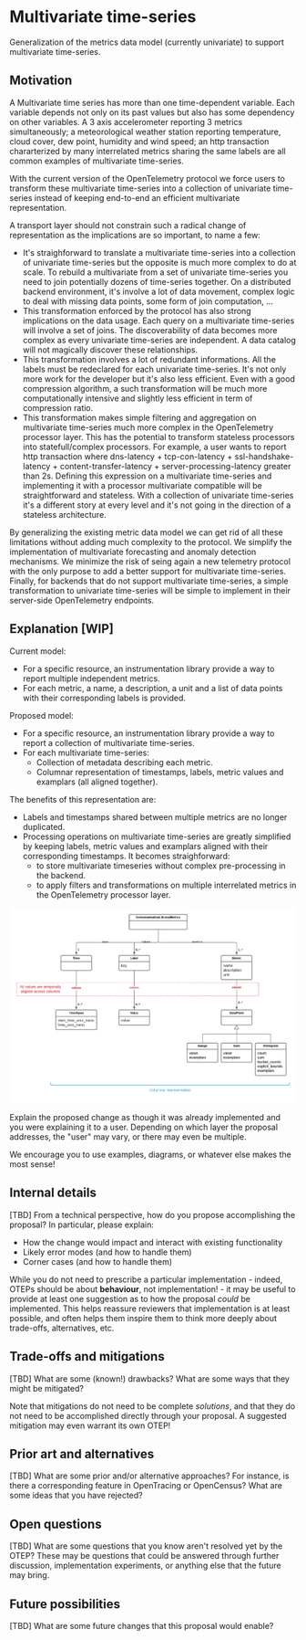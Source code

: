 # Multivariate time-series

Generalization of the metrics data model (currently univariate) to support multivariate time-series.

## Motivation

A Multivariate time series has more than one time-dependent variable. Each variable depends not only on its past values but also has 
some dependency on other variables. A 3 axis accelerometer reporting 3 metrics simultaneously; a meteorological weather station reporting 
temperature, cloud cover, dew point, humidity and wind speed; an http transaction chararterized by many interrelated metrics sharing the same 
labels are all common examples of multivariate time-series. 

With the current version of the OpenTelemetry protocol we force users to transform these multivariate time-series into a collection of 
univariate time-series instead of keeping end-to-end an efficient multivariate representation.

A transport layer should not constrain such a radical change of representation as the implications are so important, to name a few:
* It's straighforward to translate a multivariate time-series into a collection of univariate time-series but the opposite is much more 
complex to do at scale. To rebuild a multivariate from a set of univariate time-series you need to join potentially dozens of time-series 
together. On a distributed backend environment, it's involve a lot of data movement, complex logic to deal with missing data points, some 
form of join computation, ... 
* This transformation enforced by the protocol has also strong implications on the data usage. Each query on a multivariate time-series will
involve a set of joins. The discoverability of data becomes more complex as every univariate time-series are independent. A data catalog
will not magically discover these relationships.
* This transformation involves a lot of redundant informations. All the labels must be redeclared for each univariate time-series. It's
not only more work for the developer but it's also less efficient. Even with a good compression algorithm, a such transformation will be 
much more computationally intensive and slightly less efficient in term of compression ratio.
* This transformation makes simple filtering and aggregation on multivariate time-series much more complex in the OpenTelemetry processor 
layer. This has the potential to transform stateless processors into statefull/complex processors. For example, a user wants to report
http transaction where dns-latency + tcp-con-latency + ssl-handshake-latency + content-transfer-latency + server-processing-latency greater
than 2s. Defining this expression on a multivariate time-series and implementing it with a processor multivariate compatible will be 
straightforward and stateless. With a collection of univariate time-series it's a different story at every level and it's not going in
the direction of a stateless architecture.

By generalizing the existing metric data model we can get rid of all these limitations without adding much complexity to the protocol.
We simplify the implementation of multivariate forecasting and anomaly detection mechanisms. We minimize the risk of seing again a new
telemetry protocol with the only purpose to add a better support for multivariate time-series. Finally, for backends that do not support 
multivariate time-series, a simple transformation to univariate time-series will be simple to implement in their server-side 
OpenTelemetry endpoints.

## Explanation [WIP]

Current model:
* For a specific resource, an instrumentation library provide a way to report multiple independent metrics.
* For each metric, a name, a description, a unit and a list of data points with their corresponding labels is provided. 

Proposed model:
* For a specific resource, an instrumentation library provide a way to report a collection of multivariate time-series.
* For each multivariate time-series:
  * Collection of metadata describing each metric.
  * Columnar representation of timestamps, labels, metric values and examplars (all aligned together).

The benefits of this representation are:
* Labels and timestamps shared between multiple metrics are no longer duplicated.
* Processing operations on multivariate time-series are greatly simplified by keeping labels, metric values and examplars aligned with their corresponding timestamps. It becomes straighforward:
  * to store multivariate timeseries without complex pre-processing in the backend.
  * to apply filters and transformations on multiple interrelated metrics in the OpenTelemetry processor layer.   

![Multivariate time-series model](multivariate-time-series-model.png)

Explain the proposed change as though it was already implemented and you were explaining it to a user. Depending on which layer the proposal addresses, the "user" may vary, or there may even be multiple.

We encourage you to use examples, diagrams, or whatever else makes the most sense!

## Internal details

[TBD]
From a technical perspective, how do you propose accomplishing the proposal? In particular, please explain:

* How the change would impact and interact with existing functionality
* Likely error modes (and how to handle them)
* Corner cases (and how to handle them)

While you do not need to prescribe a particular implementation - indeed, OTEPs should be about **behaviour**, not implementation! - it may be useful to provide at least one suggestion as to how the proposal *could* be implemented. This helps reassure reviewers that implementation is at least possible, and often helps them inspire them to think more deeply about trade-offs, alternatives, etc.

## Trade-offs and mitigations

[TBD]
What are some (known!) drawbacks? What are some ways that they might be mitigated?

Note that mitigations do not need to be complete *solutions*, and that they do not need to be accomplished directly through your proposal. A suggested mitigation may even warrant its own OTEP!

## Prior art and alternatives

[TBD]
What are some prior and/or alternative approaches? For instance, is there a corresponding feature in OpenTracing or OpenCensus? What are some ideas that you have rejected?

## Open questions

[TBD]
What are some questions that you know aren't resolved yet by the OTEP? These may be questions that could be answered through further discussion, implementation experiments, or anything else that the future may bring.

## Future possibilities

[TBD]
What are some future changes that this proposal would enable?
